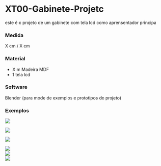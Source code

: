 # XT00-Gabinete-Projetc
 este é o projeto de um gabinete com tela lcd como aprensentador principa


### Medida

X cm / X cm

### Material 

- X m Madeira MDF
- 1 tela lcd

### Software

Blender (para mode de exemplos e prototipos do projeto) 

### Exemplos

<img src="https://media.discordapp.net/attachments/825951876725866517/847302253571866674/print-algulo-3.jpg?width=664&height=498" > <br>

<img src="https://media.discordapp.net/attachments/825951876725866517/847302255656173599/print-algulo-1.jpg?width=664&height=498" > <br>

<img src="https://media.discordapp.net/attachments/825951876725866517/847302257645060097/print-algulo-2.jpg?width=664&height=498" > <br>

<img src="https://media.discordapp.net/attachments/825951876725866517/847302254532100146/print-na-mesa.jpg?width=664&height=498" > 
<br>

<img src="https://media.discordapp.net/attachments/825951876725866517/847447696347889664/unknown.png?width=664&height=498" > 
<br>

<img src="https://media.discordapp.net/attachments/825951876725866517/847449226652680242/unknown.png?width=664&height=498" > 
<br>
